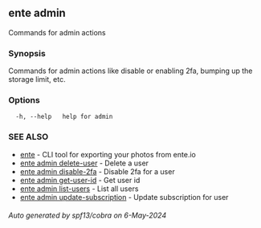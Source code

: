 ## ente admin

Commands for admin actions

### Synopsis

Commands for admin actions like disable or enabling 2fa, bumping up the storage limit, etc.

### Options

```
  -h, --help   help for admin
```

### SEE ALSO

* [ente](ente.md)	 - CLI tool for exporting your photos from ente.io
* [ente admin delete-user](ente_admin_delete-user.md)	 - Delete  a user
* [ente admin disable-2fa](ente_admin_disable-2fa.md)	 - Disable 2fa for a user
* [ente admin get-user-id](ente_admin_get-user-id.md)	 - Get user id
* [ente admin list-users](ente_admin_list-users.md)	 - List all users
* [ente admin update-subscription](ente_admin_update-subscription.md)	 - Update subscription for user

###### Auto generated by spf13/cobra on 6-May-2024
